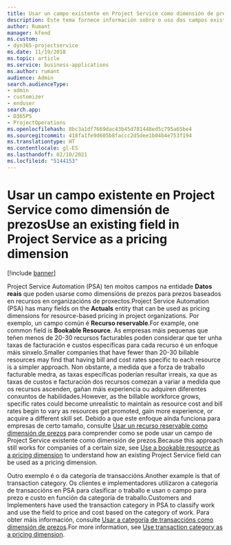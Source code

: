 ```yaml
---
title: Usar un campo existente en Project Service como dimensión de prezos
description: Este tema fornece información sobre o uso dos campos existentes de Project Service como dimensións de prezos.
author: Rumant
manager: kfend
ms.custom:
- dyn365-projectservice
ms.date: 11/19/2018
ms.topic: article
ms.service: business-applications
ms.author: rumant
audience: Admin
search.audienceType:
- admin
- customizer
- enduser
search.app:
- D365PS
- ProjectOperations
ms.openlocfilehash: 8bc3a1df7669dac43b45d781448ed5c795a65be4
ms.sourcegitcommit: 418fa1fe9d605b8faccc2d5dee1b04b4e753f194
ms.translationtype: HT
ms.contentlocale: gl-ES
ms.lasthandoff: 02/10/2021
ms.locfileid: "5144153"
---
```

# <a name="use-an-existing-field-in-project-service-as-a-pricing-dimension"></a><span data-ttu-id="efd11-103">Usar un campo existente en Project Service como dimensión de prezos</span><span class="sxs-lookup"><span data-stu-id="efd11-103">Use an existing field in Project Service as a pricing dimension</span></span>

[!include [banner](../includes/psa-now-project-operations.md)]

<span data-ttu-id="efd11-104">Project Service Automation (PSA) ten moitos campos na entidade **Datos reais** que poden usarse como dimensións de prezos para prezos baseados en recursos en organizacións de proxectos.</span><span class="sxs-lookup"><span data-stu-id="efd11-104">Project Service Automation (PSA) has many fields on the **Actuals** entity that can be used as pricing dimensions for resource-based pricing in project organizations.</span></span> <span data-ttu-id="efd11-105">Por exemplo, un campo común é **Recurso reservable**.</span><span class="sxs-lookup"><span data-stu-id="efd11-105">For example, one common field is **Bookable Resource**.</span></span> <span data-ttu-id="efd11-106">As empresas máis pequenas que teñen menos de 20-30 recursos facturables poden considerar que ter unha taxas de facturación e custos específicas para cada recurso é un enfoque máis sinxelo.</span><span class="sxs-lookup"><span data-stu-id="efd11-106">Smaller companies that have fewer than 20-30 billable resources may find that having bill and cost rates specific to each resource is a simpler approach.</span></span> <span data-ttu-id="efd11-107">Non obstante, a medida que a forza de traballo facturable medra, as taxas específicas poderían resultar irreais, xa que as taxas de custos e facturación dos recursos comezan a variar a medida que os recursos ascenden, gañan máis experiencia ou adquiren diferentes conxuntos de habilidades.</span><span class="sxs-lookup"><span data-stu-id="efd11-107">However, as the billable workforce grows, specific rates could become unrealistic to maintain as resource cost and bill rates begin to vary as resources get promoted, gain more experience, or acquire a different skill set.</span></span> <span data-ttu-id="efd11-108">Debido a que este enfoque aínda funciona para empresas de certo tamaño, consulte [Usar un recurso reservable como dimensión de prezos](bookable-resource-pricing-dimension.md) para comprender como se pode usar un campo de Project Service existente como dimensión de prezos.</span><span class="sxs-lookup"><span data-stu-id="efd11-108">Because this approach still works for companies of a certain size, see [Use a bookable resource as a pricing dimension](bookable-resource-pricing-dimension.md) to understand how an existing Project Service field can be used as a pricing dimension.</span></span>

<span data-ttu-id="efd11-109">Outro exemplo é o da categoría de transaccións.</span><span class="sxs-lookup"><span data-stu-id="efd11-109">Another example is that of transaction category.</span></span> <span data-ttu-id="efd11-110">Os clientes e implementadores utilizaron a categoría de transaccións en PSA para clasificar o traballo e usan o campo para prezo e custo en función da categoría de traballo.</span><span class="sxs-lookup"><span data-stu-id="efd11-110">Customers and Implementers have used the transaction category in PSA to classify work and use the field to price and cost based on the category of work.</span></span> <span data-ttu-id="efd11-111">Para obter máis información, consulte [Usar a categoría de transaccións como dimensión de prezos](transaction-category-pricing-dimension.md).</span><span class="sxs-lookup"><span data-stu-id="efd11-111">For more information, see [Use transaction category as a pricing dimension](transaction-category-pricing-dimension.md).</span></span>
